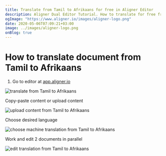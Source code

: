 ```yaml
---
title: Translate from Tamil to Afrikaans for free in Aligner Editor
description: Aligner Dual Editor Tutorial. How to translate for free from Tamil to Afrikaans. Aligner is multilingual document management platform. 
ogImage: "https://www.aligner.io/images/aligner-logo.png"
date: 2020-05-06T07:09:21+03:00
image: ../images/aligner-logo.png
onBlog: true
---
```


# How to translate document from Tamil to Afrikaans

1. Go to editor at [app.aligner.io](https://app.aligner.io "Aligner App web page")

![translate from Tamil to Afrikaans](../aligner-blank-editor.png "translate from Tamil to Afrikaans")

Copy-paste content or upload content

![upload content from Tamil to Afrikaans](../aligner-uploaded-document.png "upload content from Tamil to Afrikaans")

Choose desired language

![choose machine translation from Tamil to Afrikaans](../aligner-language-dropdown.png "choose machine translation from Tamil to Afrikaans")

Work and edit 2 documents in parallel

![edit translation from Tamil to Afrikaans](../aligner-double-sitded-editor.png "edit translation from Tamil to Afrikaans")

